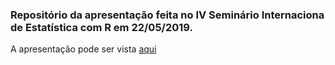 ### Repositório da apresentação feita no IV Seminário Internaciona de Estatística com R em 22/05/2019.

A apresentação pode ser vista [aqui](https://brunolucian.github.io/talk-ser/#/)